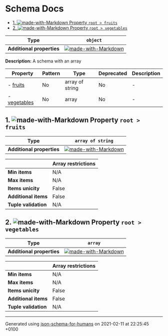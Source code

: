 # Schema Docs

- [1. ![made-with-Markdown](https://img.shields.io/badge/Optional-yellow) Property `root > fruits`](#fruits)
- [2. ![made-with-Markdown](https://img.shields.io/badge/Optional-yellow) Property `root > vegetables`](#vegetables)

| Type | `object` |
| ---- | --- |
| **Additional properties** |[![made-with-Markdown](https://img.shields.io/badge/Any%20type-allowed-green)](# "Additional Properties of any type are allowed.")|

**Description:** A schema with an array

| Property | Pattern | Type | Deprecated | Description |
| -------- | ------- | ---- | ---------- | ----------- |
|-  [fruits](#fruits)|No|array of string|No|-|
|-  [vegetables](#vegetables)|No|array|No|-|

## <a name="fruits"></a>1. ![made-with-Markdown](https://img.shields.io/badge/Optional-yellow) Property `root > fruits`

| Type | `array of string` |
| ---- | --- |
| **Additional properties** |[![made-with-Markdown](https://img.shields.io/badge/Any%20type-allowed-green)](# "Additional Properties of any type are allowed.")|

|                       | Array restrictions |
| --------------------- | ------------------ |
| **Min items**         | N/A |
| **Max items**         | N/A |
| **Items unicity**     | False |
| **Additional items**  | False |
| **Tuple validation**  | N/A |

## <a name="vegetables"></a>2. ![made-with-Markdown](https://img.shields.io/badge/Optional-yellow) Property `root > vegetables`

| Type | `array` |
| ---- | --- |
| **Additional properties** |[![made-with-Markdown](https://img.shields.io/badge/Any%20type-allowed-green)](# "Additional Properties of any type are allowed.")|

|                       | Array restrictions |
| --------------------- | ------------------ |
| **Min items**         | N/A |
| **Max items**         | N/A |
| **Items unicity**     | False |
| **Additional items**  | False |
| **Tuple validation**  | N/A |

----------------------------------------------------------------------------------------------------------------------------
Generated using [json-schema-for-humans](https://github.com/coveooss/json-schema-for-humans) on 2021-02-11 at 22:25:45 +0100